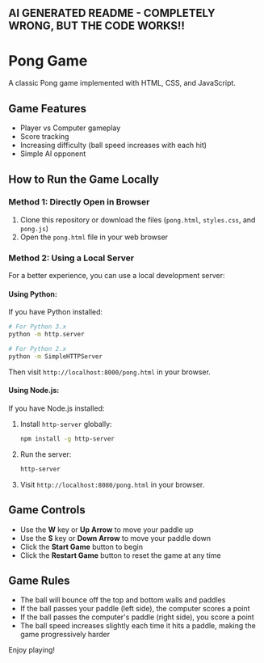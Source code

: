 ## AI GENERATED README - COMPLETELY WRONG, BUT THE CODE WORKS!!


# Pong Game

A classic Pong game implemented with HTML, CSS, and JavaScript.

## Game Features

- Player vs Computer gameplay
- Score tracking
- Increasing difficulty (ball speed increases with each hit)
- Simple AI opponent

## How to Run the Game Locally

### Method 1: Directly Open in Browser

1. Clone this repository or download the files (`pong.html`, `styles.css`, and `pong.js`)
2. Open the `pong.html` file in your web browser

### Method 2: Using a Local Server

For a better experience, you can use a local development server:

#### Using Python:

If you have Python installed:

```bash
# For Python 3.x
python -m http.server

# For Python 2.x
python -m SimpleHTTPServer
```

Then visit `http://localhost:8000/pong.html` in your browser.

#### Using Node.js:

If you have Node.js installed:

1. Install `http-server` globally:
   ```bash
   npm install -g http-server
   ```

2. Run the server:
   ```bash
   http-server
   ```

3. Visit `http://localhost:8080/pong.html` in your browser.

## Game Controls

- Use the **W** key or **Up Arrow** to move your paddle up
- Use the **S** key or **Down Arrow** to move your paddle down
- Click the **Start Game** button to begin
- Click the **Restart Game** button to reset the game at any time

## Game Rules

- The ball will bounce off the top and bottom walls and paddles
- If the ball passes your paddle (left side), the computer scores a point
- If the ball passes the computer's paddle (right side), you score a point
- The ball speed increases slightly each time it hits a paddle, making the game progressively harder

Enjoy playing!

